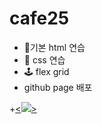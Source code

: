 # cafe25
>
+ 📘기본 html 연습
+ 📕 css 연습 
+ 🕹 flex grid
+ github page 배포

+<a href="https://logidell.github.io/prectice_cafe25_IT_arcademy/"><<img src="https://img.shields.io/badge/cf25-#77E8B9?style=flat-square&logo=Apache Airflow&logoColor=black"/>></a>
